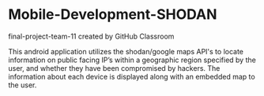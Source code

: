 # Mobile-Development-SHODAN
final-project-team-11 created by GitHub Classroom

This android application utilizes the shodan/google maps API's to locate information on public facing IP’s within a geographic region specified by the user, and whether they have been compromised by hackers. The information about each device is displayed along with an embedded map to the user. 
